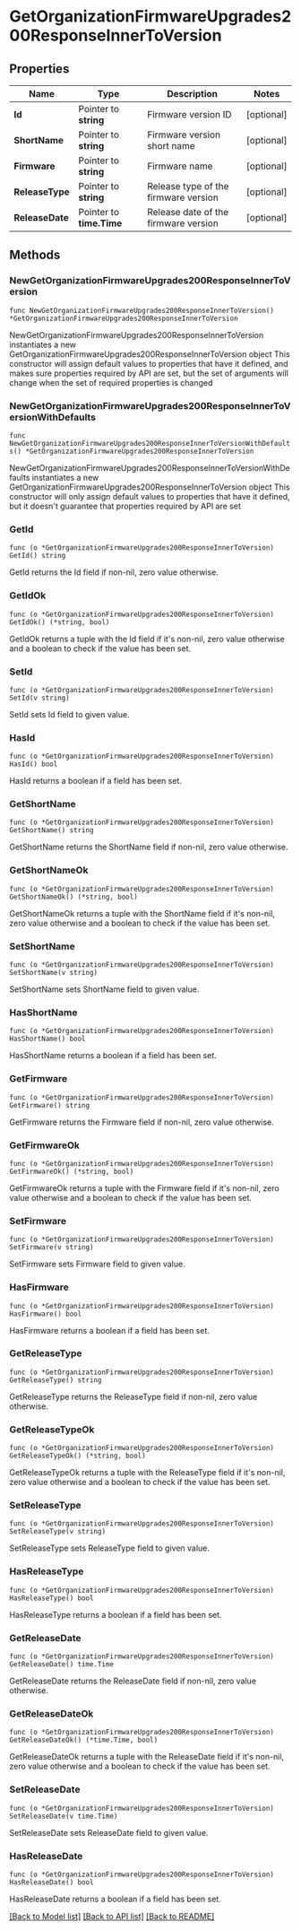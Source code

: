 # GetOrganizationFirmwareUpgrades200ResponseInnerToVersion

## Properties

Name | Type | Description | Notes
------------ | ------------- | ------------- | -------------
**Id** | Pointer to **string** | Firmware version ID | [optional] 
**ShortName** | Pointer to **string** | Firmware version short name | [optional] 
**Firmware** | Pointer to **string** | Firmware name | [optional] 
**ReleaseType** | Pointer to **string** | Release type of the firmware version | [optional] 
**ReleaseDate** | Pointer to **time.Time** | Release date of the firmware version | [optional] 

## Methods

### NewGetOrganizationFirmwareUpgrades200ResponseInnerToVersion

`func NewGetOrganizationFirmwareUpgrades200ResponseInnerToVersion() *GetOrganizationFirmwareUpgrades200ResponseInnerToVersion`

NewGetOrganizationFirmwareUpgrades200ResponseInnerToVersion instantiates a new GetOrganizationFirmwareUpgrades200ResponseInnerToVersion object
This constructor will assign default values to properties that have it defined,
and makes sure properties required by API are set, but the set of arguments
will change when the set of required properties is changed

### NewGetOrganizationFirmwareUpgrades200ResponseInnerToVersionWithDefaults

`func NewGetOrganizationFirmwareUpgrades200ResponseInnerToVersionWithDefaults() *GetOrganizationFirmwareUpgrades200ResponseInnerToVersion`

NewGetOrganizationFirmwareUpgrades200ResponseInnerToVersionWithDefaults instantiates a new GetOrganizationFirmwareUpgrades200ResponseInnerToVersion object
This constructor will only assign default values to properties that have it defined,
but it doesn't guarantee that properties required by API are set

### GetId

`func (o *GetOrganizationFirmwareUpgrades200ResponseInnerToVersion) GetId() string`

GetId returns the Id field if non-nil, zero value otherwise.

### GetIdOk

`func (o *GetOrganizationFirmwareUpgrades200ResponseInnerToVersion) GetIdOk() (*string, bool)`

GetIdOk returns a tuple with the Id field if it's non-nil, zero value otherwise
and a boolean to check if the value has been set.

### SetId

`func (o *GetOrganizationFirmwareUpgrades200ResponseInnerToVersion) SetId(v string)`

SetId sets Id field to given value.

### HasId

`func (o *GetOrganizationFirmwareUpgrades200ResponseInnerToVersion) HasId() bool`

HasId returns a boolean if a field has been set.

### GetShortName

`func (o *GetOrganizationFirmwareUpgrades200ResponseInnerToVersion) GetShortName() string`

GetShortName returns the ShortName field if non-nil, zero value otherwise.

### GetShortNameOk

`func (o *GetOrganizationFirmwareUpgrades200ResponseInnerToVersion) GetShortNameOk() (*string, bool)`

GetShortNameOk returns a tuple with the ShortName field if it's non-nil, zero value otherwise
and a boolean to check if the value has been set.

### SetShortName

`func (o *GetOrganizationFirmwareUpgrades200ResponseInnerToVersion) SetShortName(v string)`

SetShortName sets ShortName field to given value.

### HasShortName

`func (o *GetOrganizationFirmwareUpgrades200ResponseInnerToVersion) HasShortName() bool`

HasShortName returns a boolean if a field has been set.

### GetFirmware

`func (o *GetOrganizationFirmwareUpgrades200ResponseInnerToVersion) GetFirmware() string`

GetFirmware returns the Firmware field if non-nil, zero value otherwise.

### GetFirmwareOk

`func (o *GetOrganizationFirmwareUpgrades200ResponseInnerToVersion) GetFirmwareOk() (*string, bool)`

GetFirmwareOk returns a tuple with the Firmware field if it's non-nil, zero value otherwise
and a boolean to check if the value has been set.

### SetFirmware

`func (o *GetOrganizationFirmwareUpgrades200ResponseInnerToVersion) SetFirmware(v string)`

SetFirmware sets Firmware field to given value.

### HasFirmware

`func (o *GetOrganizationFirmwareUpgrades200ResponseInnerToVersion) HasFirmware() bool`

HasFirmware returns a boolean if a field has been set.

### GetReleaseType

`func (o *GetOrganizationFirmwareUpgrades200ResponseInnerToVersion) GetReleaseType() string`

GetReleaseType returns the ReleaseType field if non-nil, zero value otherwise.

### GetReleaseTypeOk

`func (o *GetOrganizationFirmwareUpgrades200ResponseInnerToVersion) GetReleaseTypeOk() (*string, bool)`

GetReleaseTypeOk returns a tuple with the ReleaseType field if it's non-nil, zero value otherwise
and a boolean to check if the value has been set.

### SetReleaseType

`func (o *GetOrganizationFirmwareUpgrades200ResponseInnerToVersion) SetReleaseType(v string)`

SetReleaseType sets ReleaseType field to given value.

### HasReleaseType

`func (o *GetOrganizationFirmwareUpgrades200ResponseInnerToVersion) HasReleaseType() bool`

HasReleaseType returns a boolean if a field has been set.

### GetReleaseDate

`func (o *GetOrganizationFirmwareUpgrades200ResponseInnerToVersion) GetReleaseDate() time.Time`

GetReleaseDate returns the ReleaseDate field if non-nil, zero value otherwise.

### GetReleaseDateOk

`func (o *GetOrganizationFirmwareUpgrades200ResponseInnerToVersion) GetReleaseDateOk() (*time.Time, bool)`

GetReleaseDateOk returns a tuple with the ReleaseDate field if it's non-nil, zero value otherwise
and a boolean to check if the value has been set.

### SetReleaseDate

`func (o *GetOrganizationFirmwareUpgrades200ResponseInnerToVersion) SetReleaseDate(v time.Time)`

SetReleaseDate sets ReleaseDate field to given value.

### HasReleaseDate

`func (o *GetOrganizationFirmwareUpgrades200ResponseInnerToVersion) HasReleaseDate() bool`

HasReleaseDate returns a boolean if a field has been set.


[[Back to Model list]](../README.md#documentation-for-models) [[Back to API list]](../README.md#documentation-for-api-endpoints) [[Back to README]](../README.md)


